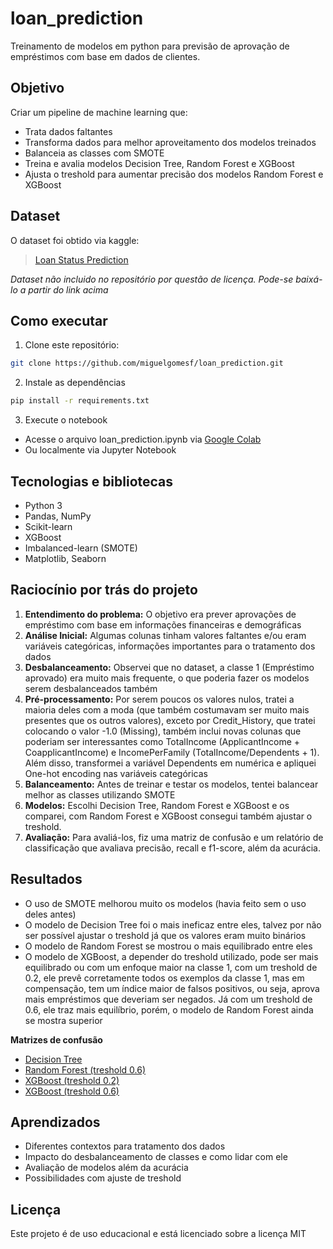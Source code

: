 # loan_prediction
Treinamento de modelos em python para previsão de aprovação de empréstimos com base em dados de clientes.

## Objetivo

Criar um pipeline de machine learning que:

- Trata dados faltantes
- Transforma dados para melhor aproveitamento dos modelos treinados
- Balanceia as classes com SMOTE
- Treina e avalia modelos Decision Tree, Random Forest e XGBoost
- Ajusta o treshold para aumentar precisão dos modelos Random Forest e XGBoost

## Dataset

O dataset foi obtido via kaggle:

> [Loan Status Prediction](https://www.kaggle.com/datasets/bhavikjikadara/loan-status-prediction/data)

*Dataset não incluido no repositório por questão de licença. Pode-se baixá-lo a partir do link acima*

## Como executar

1. Clone este repositório:
```bash
git clone https://github.com/miguelgomesf/loan_prediction.git
```
2. Instale as dependências
```bash
pip install -r requirements.txt
```
3. Execute o notebook
- Acesse o arquivo loan_prediction.ipynb via [Google Colab](https://colab.research.google.com/drive/1awOHU-io4M6RRyZvQBjzfINfpn7p7e7Y?usp=sharing)
- Ou localmente via Jupyter Notebook

## Tecnologias e bibliotecas
- Python 3
- Pandas, NumPy
- Scikit-learn
- XGBoost
- Imbalanced-learn (SMOTE)
- Matplotlib, Seaborn

## Raciocínio por trás do projeto

1. **Entendimento do problema:** O objetivo era prever aprovações de empréstimo com base em informações financeiras e demográficas
2. **Análise Inicial:** Algumas colunas tinham valores faltantes e/ou eram variáveis categóricas, informações importantes para o tratamento dos dados
3. **Desbalanceamento:** Observei que no dataset, a classe 1 (Empréstimo aprovado) era muito mais frequente, o que poderia fazer os modelos serem desbalanceados também
4. **Pré-processamento:** Por serem poucos os valores nulos, tratei a maioria deles com a moda (que também costumavam ser muito mais presentes que os outros valores), exceto por Credit_History, que tratei colocando o valor -1.0 (Missing), também inclui novas colunas que poderiam ser interessantes como TotalIncome (ApplicantIncome + CoapplicantIncome) e IncomePerFamily (TotalIncome/Dependents + 1). Além disso, transformei a variável Dependents em numérica e apliquei One-hot encoding nas variáveis categóricas
5. **Balanceamento:** Antes de treinar e testar os modelos, tentei balancear melhor as classes utilizando SMOTE
6. **Modelos:** Escolhi Decision Tree, Random Forest e XGBoost e os comparei, com Random Forest e XGBoost consegui também ajustar o treshold.
7. **Avaliação:** Para avaliá-los, fiz uma matriz de confusão e um relatório de classificação que avaliava precisão, recall e f1-score, além da acurácia.

## Resultados

- O uso de SMOTE melhorou muito os modelos (havia feito sem o uso deles antes)
- O modelo de Decision Tree foi o mais ineficaz entre eles, talvez por não ser possível ajustar o treshold já que os valores eram muito binários
- O modelo de Random Forest se mostrou o mais equilibrado entre eles
- O modelo de XGBoost, a depender do treshold utilizado, pode ser mais equilibrado ou com um enfoque maior na classe 1, com um treshold de 0.2, ele prevê corretamente todos os exemplos da classe 1, mas em compensação, tem um índice maior de falsos positivos, ou seja, aprova mais empréstimos que deveriam ser negados. Já com um treshold de 0.6, ele traz mais equilíbrio, porém, o modelo de Random Forest ainda se mostra superior

**Matrizes de confusão**
- [Decision Tree](images/cm_dt.png)
- [Random Forest (treshold 0.6)](images/cm_rf.png)
- [XGBoost (treshold 0.2)](images/cm_xgb1.png)
- [XGBoost (treshold 0.6)](images/cm_xgb2.png)

## Aprendizados

- Diferentes contextos para tratamento dos dados
- Impacto do desbalanceamento de classes e como lidar com ele
- Avaliação de modelos além da acurácia
- Possibilidades com ajuste de treshold

## Licença

Este projeto é de uso educacional e está licenciado sobre a licença MIT



